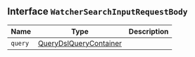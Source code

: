 ## Interface `WatcherSearchInputRequestBody`

| Name | Type | Description |
| - | - | - |
| `query` | [QueryDslQueryContainer](./QueryDslQueryContainer.md) | &nbsp; |
